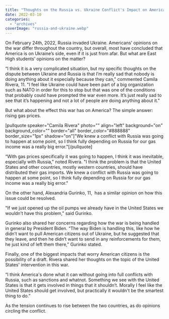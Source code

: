 ```yaml
---
title: "Thoughts on the Russia vs. Ukraine Conflict's Impact on America"
date: 2022-03-10
categories: 
  - "archives"
coverImage: "russia-and-ukraine.webp"
---
```


On February 24th, 2022, Russia invaded Ukraine. Americans’ opinions on the war differ throughout the country, but overall, most have concluded that America is on Ukraine’s side, even if it is just from afar. But what are East High students’ opinions on the matter?

“I think it is a very complicated situation, but my specific thoughts on the dispute between Ukraine and Russia is that I’m really sad that nobody is doing anything about it especially because they can," commented Camila Rivera, 11. "I feel like Ukraine could have been part of a big organization such as NATO in order for this to stop but that was one of the conditions that probably could have prompted the war even more. It’s just really sad to see that it’s happening and not a lot of people are doing anything about it."

But what about the effect this war has on America? The simple answer: rising gas prices.

\[pullquote speaker="Camila Rivera" photo="" align="left" background="on" background\_color="" border="all" border\_color="#888888" border\_size="1px" shadow="on"\]"We knew a conflict with Russia was going to happen at some point, so I think fully depending on Russia for our gas income was a really big error."\[/pullquote\]

“With gas prices specifically it was going to happen, I think it was inevitable, especially with Russia," noted Rivera. "I think the problem is that the United States and other countries, mostly western countries, should have distributed their gas imports. We knew a conflict with Russia was going to happen at some point, so I think fully depending on Russia for our gas income was a really big error."

On the other hand, Alexandria Gurinko, 11,  has a similar opinion on how this issue could be resolved.

"If we just opened up the oil pumps we already have in the United States we wouldn’t have this problem," said Gurinko.

Gurinko also shared her concerns regarding how the war is being handled in general by President Biden. “The way Biden is handling this, like how he didn’t want to pull American citizens out of Ukraine, but he suggested that they leave, and then he didn’t want to send in any reinforcements for them, he just kind of left them there," Gurinko stated.

Finally, one of the biggest impacts that worry American citizens is the possibility of a draft. Rivera shared her thoughts on the topic of the United States' intervention in this war.

“I think America's done what it can without going into full conflicts with Russia, such as sanctions and whatnot. Something we see with the United States is that it gets involved in things that it shouldn’t. Morally I feel like the United States should get involved, but practically it wouldn't be the smartest thing to do.”

As the tension continues to rise between the two countries, as do opinions circling the conflict.

